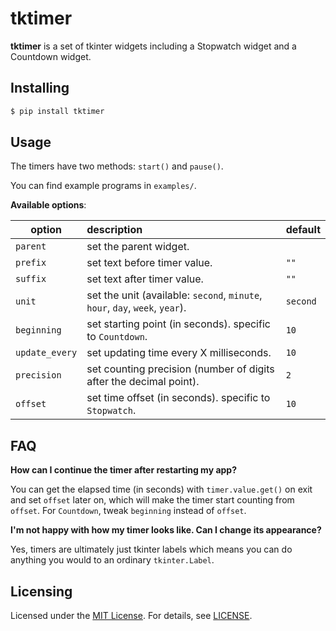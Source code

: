 # tktimer 

**tktimer** is a set of tkinter widgets including a Stopwatch widget and a Countdown widget.

## Installing

```sh
$ pip install tktimer
```

## Usage

The timers have two methods: `start()` and `pause()`.

You can find example programs in `examples/`.

**Available options**:

|     option      | description |  default  |
| --------- |:------------------|----------|
| `parent`  | set the parent widget. ||
| `prefix`  | set text before timer value.| `""`|
| `suffix`  | set text after timer value.|`""`|
| `unit`    | set the unit (available: `second`, `minute`, `hour`, `day`, `week`, `year`).|`second`|
| `beginning` | set starting point (in seconds). specific to `Countdown`.|`10`|
| `update_every`| set updating time every X milliseconds.|`10`|
| `precision`   | set counting precision (number of digits after the decimal point).|`2`|
| `offset`| set time offset (in seconds). specific to `Stopwatch`.|`10`|

## FAQ

**How can I continue the timer after restarting my app?**

You can get the elapsed time (in seconds) with `timer.value.get()` on exit and set `offset` later on, which will make the timer start counting from `offset`. For `Countdown`, tweak `beginning` instead of `offset`.

**I'm not happy with how my timer looks like. Can I change its appearance?**

Yes, timers are ultimately just tkinter labels which means you can do anything you would to an ordinary `tkinter.Label`.

## Licensing

Licensed under the [MIT License](https://opensource.org/licenses/MIT). For details, see [LICENSE](https://github.com/adder46/tktimer/blob/master/LICENSE).